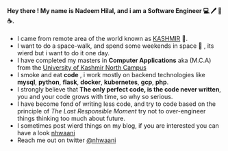 #### Hey there ! My name is Nadeem Hilal, and i am a **Software Engineer** :computer: :pen: :notebook: :coffee:.
- I came from remote area of the world known as [KASHMIR](https://www.google.com/search?q=kashmir&tbm=isch&ved=2ahUKEwidx6Dp-cvvAhWIfX0KHRZOB1gQ2-cCegQIABAA&oq=kashmir&gs_lcp=CgNpbWcQAzIECCMQJzIECCMQJzIFCAAQsQMyCAgAELEDEIMBMgUIABCxAzIFCAAQsQMyBQgAELEDMgUIABCxAzICCAAyBQgAELEDOggIABAIEAcQHjoGCAAQChAYUPgLWJoZYIYbaABwAHgAgAGgAYgBqgOSAQMwLjOYAQCgAQGqAQtnd3Mtd2l6LWltZ8ABAQ&sclient=img&ei=D8ZcYN2DF4j79QOWnJ3ABQ&bih=914&biw=1680&rlz=1C5CHFA_enAE916AE916) :sunrise_over_mountains:. 
- I want to do a space-walk, and spend some weekends in space :rocket: , its wierd but i want to do it one day.
- I have completed my masters in **Computer Applications** aka (M.C.A) from the [University of Kashmir North Campus](http://northcampus.uok.edu.in/)
- I smoke and eat **code** , i work mostly on backend technologies like **mysql**, **python**, **flask**, **docker**, **kubernetes**, **gcp**, **php**.
- I strongly believe that **The only perfect code, is the code never written**, you and your code grows with time, so why so serious.
- I have become fond of writing less code, and try to code based on the principle of *The Last Responsible Moment* try not to over-engineer things thinking too much about future.
- I sometimes post wierd things on my blog, if you are interested you can have a look [nhwaani](https://nhwaani.github.io)
- Reach me out on twitter [@nhwaani](https://twitter.com/nhwaani) 
